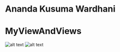# Ananda Kusuma Wardhani
# MyViewAndViews
![alt text](https://github.com/AnandaKW/MyViewAndViews/blob/master/Screenshoot/Views-1.jpg)
![alt text](https://github.com/AnandaKW/MyViewAndViews/blob/master/Screenshoot/Views-2.jpg)
